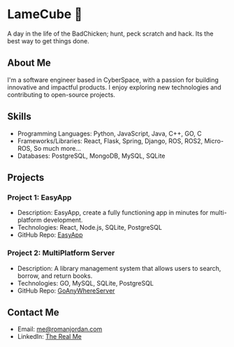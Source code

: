 # LameCube 👻
A day in the life of the BadChicken; hunt, peck scratch and hack. Its the best way to get things done.
## About Me

I'm a software engineer based in CyberSpace, with a passion for building innovative and impactful products. I enjoy exploring new technologies and contributing to open-source projects.

## Skills

- Programming Languages: Python, JavaScript, Java, C++, GO, C
- Frameworks/Libraries: React, Flask, Spring, Django, ROS, ROS2, Micro-ROS, So much more...
- Databases: PostgreSQL, MongoDB, MySQL, SQLite

## Projects

### Project 1: EasyApp

- Description: EasyApp, create a fully functioning app in minutes for multi-platform development.
- Technologies: React, Node.js, SQLite, PostgreSQL
- GitHub Repo: [EasyApp](https://github.com/lamecube/App)

### Project 2: MultiPlatform Server

- Description: A library management system that allows users to search, borrow, and return books.
- Technologies: GO, MySQL, SQLite, PostgreSQL
- GitHub Repo: [GoAnyWhereServer](https://github.com/lamecube/GoAnyWhereServer)

## Contact Me

- Email: me@romanjordan.com
- LinkedIn: [The Real Me](https://www.linkedin.com/in/romancjordan/)
